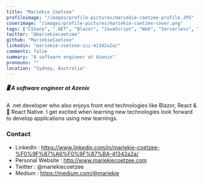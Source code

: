 ```yaml
---
title: "Mariekie Coetzee"
profileimage: "/images/profile-pictures/mariekie-coetzee-profile.JPG"
coverimage: "/images/profile-pictures/mariekie-coetzee-cover.png"
tags: ["CSharp", ".NET", "Blazor", "JavaScript", "Web", "Serverless", "React", "React Native"]
twitter: "@mariekiecoetzee"
github: "MariekieCoetzee"
linkedin: "mariekie-coetzee-🇦🇺-41342a2a/"
comments: false
summary: "A software engineer at Azenix"
pronouns: ""
location: "Sydney, Australia"
---
```


##### 🖥️ A software engineer at Azenix

A .net developer who also enjoys front end technologies like Blazor, React & 📱 React Native. I get excited when learning new technologies look forward to develop applications using new learnings.

### Contact

- LinkedIn : https://www.linkedin.com/in/mariekie-coetzee-%F0%9F%87%A6%F0%9F%87%BA-41342a2a/
- Personal Website : http://www.mariekiecoetzee.com
- Twitter : @mariekiecoetzee
- Medium : https://medium.com/@mariekie